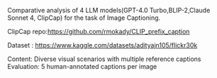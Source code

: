 Comparative analysis of 4 LLM models(GPT-4.0 Turbo,BLIP-2,Claude Sonnet 4, ClipCap) for the task of Image Captioning. 

ClipCap repo:https://github.com/rmokady/CLIP_prefix_caption

Dataset : https://www.kaggle.com/datasets/adityajn105/flickr30k

Content: Diverse visual scenarios with multiple reference captions
Evaluation: 5 human-annotated captions per image
